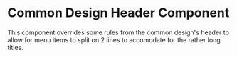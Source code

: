 Common Design Header Component
==============================

This component overrides some rules from the common design's header to allow
for menu items to split on 2 lines to accomodate for the rather long titles.
